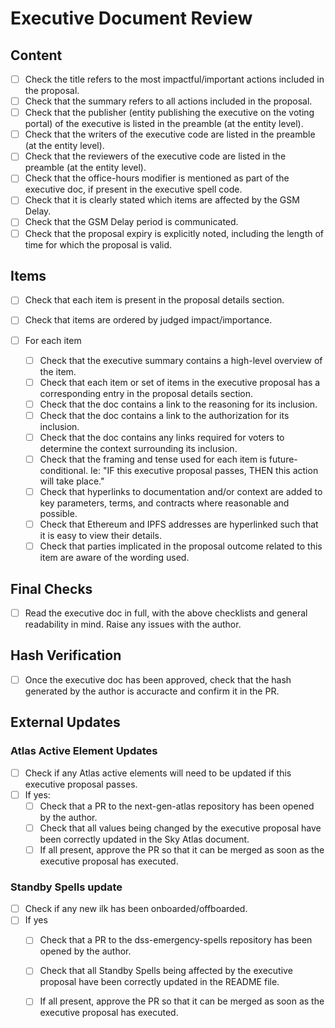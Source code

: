 
# Executive Document Review

## Content
- [ ] Check the title refers to the most impactful/important actions included in the proposal.
- [ ] Check that the summary refers to all actions included in the proposal.
- [ ] Check that the publisher (entity publishing the executive on the voting portal) of the executive is listed in the preamble (at the entity level).
- [ ] Check that the writers of the executive code are listed in the preamble (at the entity level).
- [ ] Check that the reviewers of the executive code are listed in the preamble (at the entity level).
- [ ] Check that the office-hours modifier is mentioned as part of the executive doc, if present in the executive spell code.
- [ ] Check that it is clearly stated which items are affected by the GSM Delay.
- [ ] Check that the GSM Delay period is communicated.
- [ ] Check that the proposal expiry is explicitly noted, including the length of time for which the proposal is valid.

## Items

- [ ] Check that each item is present in the proposal details section.
- [ ] Check that items are ordered by judged impact/importance.

- [ ] For each item
	- [ ] Check that the executive summary contains a high-level overview of the item.
	- [ ] Check that each item or set of items in the executive proposal has a corresponding entry in the proposal details section.
	- [ ] Check that the doc contains a link to the reasoning for its inclusion.
	- [ ] Check that the doc contains a link to the authorization for its inclusion.
	- [ ] Check that the doc contains any links required for voters to determine the context surrounding its inclusion.
	- [ ] Check that the framing and tense used for each item is future-conditional. Ie: "IF this executive proposal passes, THEN this action will take place."
	- [ ] Check that hyperlinks to documentation and/or context are added to key parameters, terms, and contracts where reasonable and possible.
	- [ ] Check that Ethereum and IPFS addresses are hyperlinked such that it is easy to view their details.
	- [ ] Check that parties implicated in the proposal outcome related to this item are aware of the wording used.

## Final Checks

- [ ] Read the executive doc in full, with the above checklists and general readability in mind. Raise any issues with the author.

## Hash Verification

- [ ] Once the executive doc has been approved, check that the hash generated by the author is accuracte and confirm it in the PR.

## External Updates

### Atlas Active Element Updates

- [ ] Check if any Atlas active elements will need to be updated if this executive proposal passes.
- [ ] If yes:
	- [ ] Check that a PR to the next-gen-atlas repository has been opened by the author.
	- [ ] Check that all values being changed by the executive proposal have been correctly updated in the Sky Atlas document.
	- [ ] If all present, approve the PR so that it can be merged as soon as the executive proposal has executed.

### Standby Spells update

- [ ] Check if any new ilk has been onboarded/offboarded.
- [ ] If yes
	- [ ] Check that a PR to the dss-emergency-spells repository has been opened by the author.
	- [ ] Check that all Standby Spells being affected by the executive proposal have been correctly updated in the README file.
 	- [ ] If all present, approve the PR so that it can be merged as soon as the executive proposal has executed. 
 
